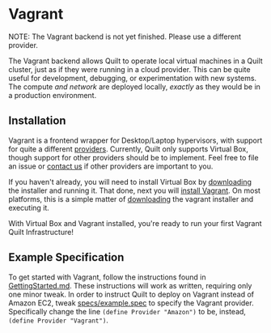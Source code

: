 # Vagrant
NOTE: The Vagrant backend is not yet finished. Please use a different
provider.

The Vagrant backend allows Quilt to operate local virtual machines in a Quilt
cluster, just as if they were running in a cloud provider.  This can be quite
useful for development, debugging, or experimentation with new systems.  The
compute _and network_ are deployed locally, _exactly_ as they would be in a
production environment.

## Installation

Vagrant is a frontend wrapper for Desktop/Laptop hypervisors, with support for
quite a different [providers](https://www.vagrantup.com/docs/providers/).
Currently, Quilt only supports Virtual Box, though support for other providers
should be to implement. Feel free to file an issue or [contact
us](README.md#contact) if other providers are important to you.



If you haven't already, you will need to install Virtual Box by
[downloading](https://www.virtualbox.org/wiki/Downloads) the installer and
running it.  That done, next you will
[install Vagrant](https://www.vagrantup.com/docs/installation/).  On most
platforms, this is a simple matter of
[downloading](https://www.vagrantup.com/downloads.html) the vagrant installer
and executing it.

With Virtual Box and Vagrant installed, you're ready to run your first Vagrant
Quilt Infrastructure!

## Example Specification

To get started with Vagrant, follow the instructions found in
[GettingStarted.md](GettingStarted.md).  These instructions will work as
written, requiring only one minor tweak.  In order to instruct Quilt to deploy
on Vagrant instead of Amazon EC2, tweak
[specs/example.spec](../specs/example.spec) to specify the
Vagrant provider.  Specifically change the line `(define Provider "Amazon")` to
be, instead, `(define Provider "Vagrant")`.
